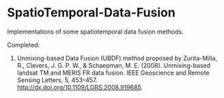 # SpatioTemporal-Data-Fusion
Implementations of some spatiotemporal data fusion methods.

Completed:
1. Unmixing-based Data Fusion (UBDF) method proposed by Zurita-Milla, R., Clevers, J. G. P. W., & Schaepman, M. E. (2008). Unmixing-based landsat TM and MERIS FR data
    fusion. IEEE Geoscience and Remote Sensing Letters, 5, 453–457. http://dx.doi.org/10.1109/LGRS.2008.919685.
